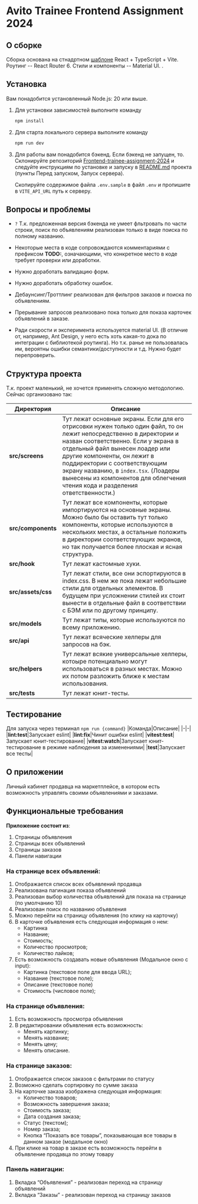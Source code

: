 # Avito Trainee Frontend Assignment 2024

## О сборке

Сборка основана на стнадртном [шаблоне](<https://github.com/vitejs/vite/tree/main/packages/create-vite/template-react-ts>) React + TypeScript + Vite. Роутинг -- React Router 6. Стили и компоненты -- Material UI.  .

## Установка

Вам понадобится установленный Node.js: 20 или выше.

1. Для установки зависимостей выполните команду

    ```bash
    npm install
    ```

2. Для старта локального сервера выполните команду

    ```bash
    npm run dev
    ```

3. Для работы вам понадобится бэкенд.
    Если бэкенд не запущен, то. Склонируйте репозиторий [Frontend-trainee-assignment-2024](https://gitverse.ru/avito.tech/tech-internship/content/main/Tech%20Internships%20/Frontend/Frontend-trainee-assignment-2024) и следуйте инструкциям по установке и запуску в [README.md](https://gitverse.ru/avito.tech/tech-internship/content/main/Tech%20Internships%20/Frontend/Frontend-trainee-assignment-2024/frontend-trainee-assignment-autumn-2024.md) проекта (пункты Перед запуском, Запуск сервера).

    Скопируйте содержимое файла `.env.sample` в файл `.env` и пропишите в `VITE_API_URL` путь к серверу.

## Вопросы и проблемы

* `?` Т.к. предложенная версия бэкенда не умеет фльтровать по части строки, поиск по объявлениям реализован только в виде поиска по полному названию.
  
* Некоторые места в коде сопровождаются комментариями c префиксом **TODO:**, означающими, что конкретное место в коде требует проверки или доработки.

* Нужно доработать валидацию форм.
  
* Нужно доработать обработку ошибок.
  
* Дебаунсинг/Троттлинг реализован для фильтров заказов и поиска по объявлениям.
  
* Прерывание запросов реализовано пока только для показа карточек объявлений в заказе.

* Ради скорости и эксперимента используется material UI. (В отличие от, например, Ant Design, у него есть хоть какая-то дока по интеграции с библиотекой роутинга). Но т.к. ранье не пользовалась им, вероятны ошибки семантики/доступности и т.д. Нужно будет перепроверить.


## Структура проекта

Т.к. проект маленький, не хочется применять сложную методологию. Сейчас организовано так:

|Директория|Описание|
|-|-|
|**src/screens**|Тут лежат основные экраны. Если для его отрисовки нужен только один файл, то он лежит непосредственно в директории и назван соответственно. Если у экрана в отдельный файл вынесен лоадер или другие компоненты, он лежит в поддиректории с соответствующим экрану названию, в `index.tsx`. (Лоадеры вынесены из компонентов для облегчения чтения кода и разделения ответственности.) |
|**src/components**|Тут лежат все компоненты, которые импортируются на основные экраны. Можно было бы оставить тут только компоненты, которые используются в нескольких местах, а остальные положить в директории соответствующих экранов, но так получается более плоская и ясная структура.|
|**src/hook**| Тут лежат кастомные хуки.|
|**src/assets/css**|Тут лежат стили, все они эспортируются в index.css. В нем же пока лежат небольшие стили для отдельных элементов. В будущем при усложнении стилей их стоит вынести в отдельные файл в соответствии с БЭМ или по другому принципу.|
|**src/models**|Тут лежат типы, которые используются по всему приложению.|
|**src/api**|Тут лежат всяческие хелперы для запросов на бэк.|
|**src/helpers**|Тут лежат всякие универсальные хелперы, котоыре потенциально могут использоваться в разных местах. Можно их потом разложить ближе к местам использования.|
|**src/tests**|Тут лежат юнит-тесты.|

## Тестирование

Для запуска через терминал `npm run {command}`
|Команда|Описание|
|-|-|
|**lint:test**|Запускает eslint|
|**lint:fix**|Чинит ошибки eslint|
|**vitest:test**|Запускает юнит-тестирование|
|**vitest:watch**|Запускает юнит-тестирование в режиме наблюдения за изменениями|
|**test**|Запускает все тесты|

## О приложении

Личный кабинет продавца на маркетплейсе, в котором есть возможность управлять своими объявлениями и заказами.

## Функциональные требования

**Приложение состоит из**:

1. Страницы объявления  
2. Страницы всех объявлений  
3. Страницы заказов  
4. Панели навигации

### На странице всех объявлений:

1. Отображается список всех объявлений продавца  
2. Реализована пагинация показа объявлений  
3. Реализован выбор количества объявлений для показа на странице (по умолчанию 10)  
4. Реализован поиск по названию объявления
5. Можно перейти на страницу объявления (по клику на карточку)  
6. В карточке объявления есть следующая информация о нем:  
   - Картинка  
   - Название;  
   - Стоимость;  
   - Количество просмотров;  
   - Количество лайков;
7. Есть возможность создавать новые объявления (Модальное окно с input):  
   - Картинка (текстовое поле для ввода URL);  
   - Название (текстовое поле);  
   - Описание (текстовое поле)
   - Стоимость (числовое поле);
  
### На странице объявления:

1. Есть возможность просмотра объявления
2. В редактировании объявления есть возможность:  
   - Менять картинку;  
   - Менять название;  
   - Менять цену;  
   - Менять описание.
  
### На странице заказов:

1. Отображается список заказов с фильтрами по статусу  
2. Возможно сделать сортировку по сумме заказа  
3. На карточке заказа изображена следующая информация:  
   - Количество товаров;  
   - Возможность завершения заказа;  
   - Стоимость заказа;
   - Дата создания заказа;
   - Статус (текстом);
   - Номер заказа;
   - Кнопка “Показать все товары”, показывающая все товары в данном заказе (модальное окно)  
4. При клике на товар в заказе есть возможность перейти в объявление продавца по этому товару
   
### Панель навигации:

1. Вкладка “Объявления” - реализован переход на страницу объявлений  
2. Вкладка “Заказы” - реализован переход на страницу заказов
